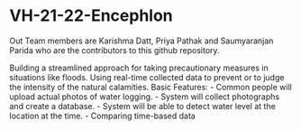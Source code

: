 # VH-21-22-Encephlon

Out Team members are Karishma Datt, Priya Pathak and Saumyaranjan Parida who are the contributors to this github repository.

Building a streamlined approach for taking precautionary measures in situations like floods. Using real-time collected data to prevent or to judge the intensity of the natural calamities.   Basic Features:  - Common people will upload actual photos of water logging. - System will collect photographs and create a database. - System will be able to detect water level at the location at the time. - Comparing time-based data
